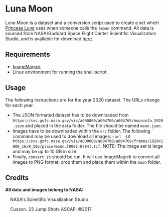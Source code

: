 # Luna Moon
Luna Moon is a dataset and a conversion script used to create a set which [Princess Luna](https://github.com/Thorinair/Princess-Luna) uses when someone calls the `!moon` command. All data is sourced from NASA/Goddard Space Flight Center Scientific Visualization Studio, and is available for download [here](https://svs.gsfc.nasa.gov/4768).

## Requirements
* [ImageMagick](https://imagemagick.org/index.php)
* Linux environment for running the shell script.

## Usage
The following instructions are for the year 2020 dataset. The URLs change for each year.

* The JSON formated dataset has to be downloaded from `https://svs.gsfc.nasa.gov/vis/a000000/a004700/a004768/mooninfo_2020.json` and placed in the `data` folder. The file should be named `moon.json`.
* Images have to be downloaded within the `src` folder. The following command may be used to download all images: `curl -LO https://svs.gsfc.nasa.gov/vis/a000000/a004700/a004768/frames/1920x1080_16x9_30p/plain/moon.[0001-8784].tif`. NOTE: The image set is large and may be up to 10 GB in size.
* Finally, `convert.sh` should be run. It will use ImageMagick to convert all images to PNG format, crop them and place them within the `moon` folder.

## Credits
**All data and images belong to NASA:**

&nbsp;&nbsp;&nbsp;&nbsp;NASA's Scientific Visualization Studio

&nbsp;&nbsp;&nbsp;&nbsp;Cusson. 23 Jump Shots ASCAP. ©2017
